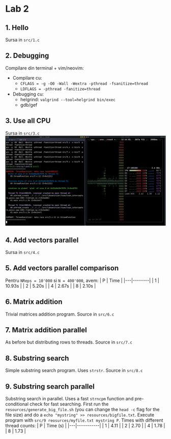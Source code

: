 # Lab 2 

## 1. Hello
Sursa in `src/1.c`

## 2. Debugging
Compilare din terminal + vim/neovim:
- Compilare cu:
    - `CFLAGS = -g -O0 -Wall -Wextra -pthread -fsanitize=thread`
    - `LDFLAGS = -pthread -fanitize=thread`
- Debugging cu:
    - helgrind: `valgrind --tool=helgrind bin/exec`
    - gdb/gef

## 3. Use all CPU
Sursa in `src/3.c`
![image showing btop](resources/cpu100percent.png)

## 4. Add vectors parallel
Sursa in `src/4.c`

## 5. Add vectors parallel comparison
Pentru `NReps = 10'000` si `N = 400'000`, avem:
| P | Time  |
|---|--------|
| 1 | 10.93s |
| 2 | 5.20s  |
| 4 | 2.67s  |
| 8 | 2.10s  |

## 6. Matrix addition
Trivial matrices addition program. Source in `src/6.c`

## 7. Matrix addition parallel
As before but distributing rows to threads. Source in `src/7.c`

## 8. Substring search
Simple substring search program. Uses `strstr`. Source in `src/8.c`

## 9. Substring search parallel
Substring search in parallel. Uses a fast `strncpm` function and pre-conditional check for fast searching.
First run the `resources/generate_big_file.sh` (you can change the `head -c` flag for the file size) and do a `echo "mystring" >> resources/bigfile.txt`.
Execute program with `src/9 reosurces/myfile.txt mystring P`.
Times with different thread counts:
| P | Time (s) |
|---|-----------|
| 1 | 4.11      |
| 2 | 2.70      |
| 4 | 1.78      |
| 8 | 1.73      |
